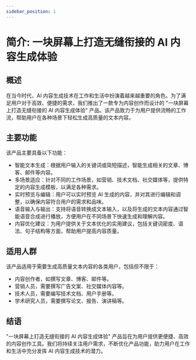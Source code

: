 ```yaml
---
sidebar_position: 1
---
```


# 简介: 一块屏幕上打造无缝衔接的 AI 内容生成体验

## 概述

在当今时代，AI 内容生成技术在工作和生活中扮演着越来越重要的角色。为了满足用户对于高效、便捷的需求，我们推出了一款专为内容创作而设计的 "一块屏幕上打造无缝衔接的 AI 内容生成体验" 产品。该产品致力于为用户提供流畅的工作流，帮助用户在各种场景下轻松生成高质量的文本内容。

## 主要功能

该产品主要具备以下功能：

- 智能文本生成：根据用户输入的关键词或简短描述，智能生成相关的文章、博客、邮件等内容。
- 多场景适应：针对不同的工作场景，如营销、技术文档、社交媒体等，提供特定的内容生成模板，以满足各种需求。
- 实时预览与编辑：用户可以实时预览 AI 生成的内容，并对其进行编辑和调整，以确保内容符合用户的需求和品味。
- 语音输入与输出：支持将语音转换成文本输入，以及将生成的文本内容通过智能语音合成进行播放，方便用户在不同场景下快速生成和理解内容。
- 内容优化建议：为用户提供关于文本优化的实用建议，包括关键词密度、语法、句子结构等方面，帮助用户提高内容质量。

## 适用人群

该产品适用于需要生成高质量文本内容的各类用户，包括但不限于：

- 内容创作者，如撰写文章、博客、邮件等。
- 营销人员，需要撰写广告文案、社交媒体内容等。
- 技术人员，需要编写技术文档、用户手册等。
- 学术研究人员，需要撰写论文、报告、演讲稿等。

## 结语

"一块屏幕上打造无缝衔接的 AI 内容生成体验" 产品旨在为用户提供更便捷、高效的内容创作工具。我们将持续关注用户需求，不断优化产品功能，助力用户在工作和生活中充分发挥 AI 内容生成技术的潜力。
